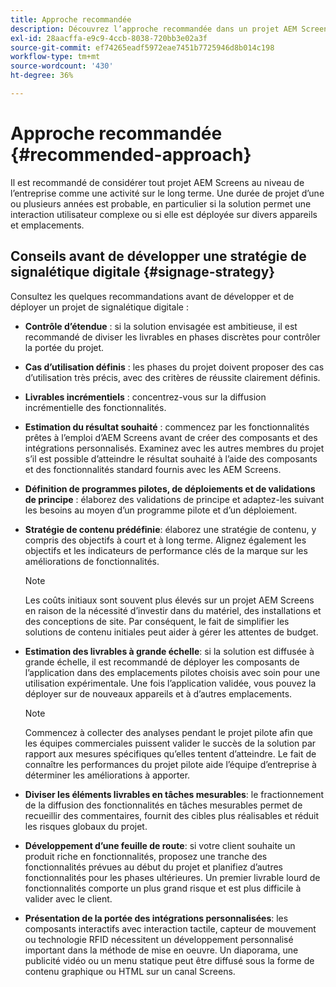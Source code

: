 ```yaml
---
title: Approche recommandée
description: Découvrez l’approche recommandée dans un projet AEM Screens.
exl-id: 28aacffa-e9c9-4ccb-8038-720bb3e02a3f
source-git-commit: ef74265eadf5972eae7451b7725946d8b014c198
workflow-type: tm+mt
source-wordcount: '430'
ht-degree: 36%

---
```


# Approche recommandée {#recommended-approach}

Il est recommandé de considérer tout projet AEM Screens au niveau de l’entreprise comme une activité sur le long terme. Une durée de projet d’une ou plusieurs années est probable, en particulier si la solution permet une interaction utilisateur complexe ou si elle est déployée sur divers appareils et emplacements.

## Conseils avant de développer une stratégie de signalétique digitale {#signage-strategy}

Consultez les quelques recommandations avant de développer et de déployer un projet de signalétique digitale :

* **Contrôle d’étendue** : 
si la solution envisagée est ambitieuse, il est recommandé de diviser les livrables en phases discrètes pour contrôler la portée du projet.

* **Cas d’utilisation définis** : les phases du projet doivent proposer des cas d’utilisation très précis, avec des critères de réussite clairement définis.

* **Livrables incrémentiels** : concentrez-vous sur la diffusion incrémentielle des fonctionnalités.

* **Estimation du résultat souhaité** : commencez par les fonctionnalités prêtes à l’emploi d’AEM Screens avant de créer des composants et des intégrations personnalisés. Examinez avec les autres membres du projet s’il est possible d’atteindre le résultat souhaité à l’aide des composants et des fonctionnalités standard fournis avec les AEM Screens.

* **Définition de programmes pilotes, de déploiements et de validations de principe** : 
élaborez des validations de principe et adaptez-les suivant les besoins au moyen d’un programme pilote et d’un déploiement.

* **Stratégie de contenu prédéfinie**: élaborez une stratégie de contenu, y compris des objectifs à court et à long terme. Alignez également les objectifs et les indicateurs de performance clés de la marque sur les améliorations de fonctionnalités.

  >[!NOTE]
  >
  > Les coûts initiaux sont souvent plus élevés sur un projet AEM Screens en raison de la nécessité d’investir dans du matériel, des installations et des conceptions de site. Par conséquent, le fait de simplifier les solutions de contenu initiales peut aider à gérer les attentes de budget.

* **Estimation des livrables à grande échelle**: si la solution est diffusée à grande échelle, il est recommandé de déployer les composants de l’application dans des emplacements pilotes choisis avec soin pour une utilisation expérimentale. Une fois l’application validée, vous pouvez la déployer sur de nouveaux appareils et à d’autres emplacements.

  >[!NOTE]
  >
  > Commencez à collecter des analyses pendant le projet pilote afin que les équipes commerciales puissent valider le succès de la solution par rapport aux mesures spécifiques qu’elles tentent d’atteindre. Le fait de connaître les performances du projet pilote aide l’équipe d’entreprise à déterminer les améliorations à apporter.

* **Diviser les éléments livrables en tâches mesurables**: le fractionnement de la diffusion des fonctionnalités en tâches mesurables permet de recueillir des commentaires, fournit des cibles plus réalisables et réduit les risques globaux du projet.

* **Développement d’une feuille de route**: si votre client souhaite un produit riche en fonctionnalités, proposez une tranche des fonctionnalités prévues au début du projet et planifiez d’autres fonctionnalités pour les phases ultérieures. Un premier livrable lourd de fonctionnalités comporte un plus grand risque et est plus difficile à valider avec le client.

* **Présentation de la portée des intégrations personnalisées**: les composants interactifs avec interaction tactile, capteur de mouvement ou technologie RFID nécessitent un développement personnalisé important dans la méthode de mise en oeuvre. Un diaporama, une publicité vidéo ou un menu statique peut être diffusé sous la forme de contenu graphique ou HTML sur un canal Screens.
